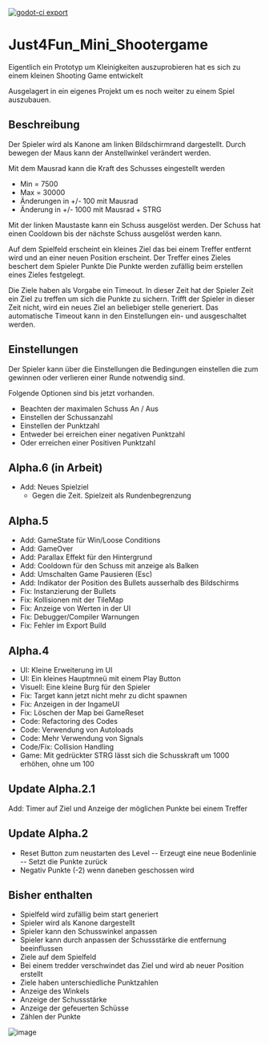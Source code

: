 [![godot-ci export](https://github.com/Coding-4Fun/Just4Fun_Mini_Shootergame/actions/workflows/export.yml/badge.svg)](https://github.com/Coding-4Fun/Just4Fun_Mini_Shootergame/actions/workflows/export.yml)

# Just4Fun_Mini_Shootergame
Eigentlich ein Prototyp um Kleinigkeiten auszuprobieren hat es sich zu einem kleinen Shooting Game entwickelt

Ausgelagert in ein eigenes Projekt um es noch weiter zu einem Spiel auszubauen.

## Beschreibung
Der Spieler wird als Kanone am linken Bildschirmrand dargestellt.
Durch bewegen der Maus kann der Anstellwinkel verändert werden.

Mit dem Mausrad kann die Kraft des Schusses eingestellt werden
- Min = 7500
- Max = 30000
- Änderungen in +/- 100 mit Mausrad
- Änderung in +/- 1000 mit Mausrad + STRG

Mit der linken Maustaste kann ein Schuss ausgelöst werden.
Der Schuss hat einen Cooldown bis der nächste Schuss ausgelöst werden kann.

Auf dem Spielfeld erscheint ein kleines Ziel das bei einem Treffer entfernt wird und an einer neuen Position erscheint.
Der Treffer eines Zieles beschert dem Spieler Punkte
Die Punkte werden zufällig beim erstellen eines Zieles festgelegt.

Die Ziele haben als Vorgabe ein Timeout. In dieser Zeit hat der Spieler Zeit ein Ziel zu treffen um sich die Punkte zu sichern.
Trifft der Spieler in dieser Zeit nicht, wird ein neues Ziel an beliebiger stelle generiert.
Das automatische Timeout kann in den Einstellungen ein- und ausgeschaltet werden.

## Einstellungen
Der Spieler kann über die Einstellungen die Bedingungen einstellen die zum gewinnen oder verlieren einer Runde notwendig sind.

Folgende Optionen sind bis jetzt vorhanden.
- Beachten der maximalen Schuss An / Aus
- Einstellen der Schussanzahl
- Einstellen der Punktzahl
- Entweder bei erreichen einer negativen Punktzahl
- Oder erreichen einer Positiven Punktzahl

## Alpha.6 (in Arbeit)
- Add: Neues Spielziel
  - Gegen die Zeit. Spielzeit als Rundenbegrenzung

## Alpha.5
- Add: GameState für Win/Loose Conditions
- Add: GameOver
- Add: Parallax Effekt für den Hintergrund
- Add: Cooldown für den Schuss mit anzeige als Balken
- Add: Umschalten Game Pausieren (Esc)
- Add: Indikator der Position des Bullets ausserhalb des Bildschirms
- Fix: Instanzierung der Bullets
- Fix: Kollisionen mit der TileMap
- Fix: Anzeige von Werten in der UI
- Fix: Debugger/Compiler Warnungen
- Fix: Fehler im Export Build


## Alpha.4
- UI: Kleine Erweiterung im UI
- UI: Ein kleines Hauptmneü mit einem Play Button
- Visuell: Eine kleine Burg für den Spieler
- Fix: Target kann jetzt nicht mehr zu dicht spawnen
- Fix: Anzeigen in der IngameUI
- Fix: Löschen der Map bei GameReset
- Code: Refactoring des Codes
- Code: Verwendung von Autoloads
- Code: Mehr Verwendung von Signals
- Code/Fix: Collision Handling
- Game: Mit gedrückter STRG lässt sich die Schusskraft um 1000 erhöhen, ohne um 100


## Update Alpha.2.1
Add: Timer auf Ziel und Anzeige der möglichen Punkte bei einem Treffer

## Update Alpha.2
- Reset Button zum neustarten des Level
-- Erzeugt eine neue Bodenlinie
-- Setzt die Punkte zurück
- Negativ Punkte (-2) wenn daneben geschossen wird

## Bisher enthalten
- Spielfeld wird zufällig beim start generiert
- Spieler wird als Kanone dargestellt
- Spieler kann den Schusswinkel anpassen
- Spieler kann durch anpassen der Schussstärke die entfernung beeinflussen
- Ziele auf dem Spielfeld
- Bei einem tredder verschwindet das Ziel und wird ab neuer Position erstellt
- Ziele haben unterschiedliche Punktzahlen
- Anzeige des Winkels
- Anzeige der Schussstärke
- Anzeige der gefeuerten Schüsse
- Zählen der Punkte

![image](https://user-images.githubusercontent.com/665076/154135268-b6129b4b-0391-4e34-b88f-384609d26781.png)
